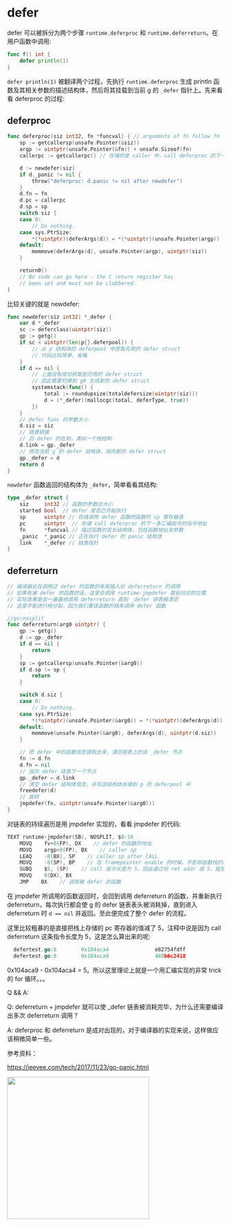 # defer

defer 可以被拆分为两个步骤 `runtime.deferproc` 和 `runtime.deferreturn`。在用户函数中调用:

```go
func f() int {
    defer println(1)
}
```

`defer println(1)` 被翻译两个过程，先执行 `runtime.deferproc` 生成 println 函数及其相关参数的描述结构体，然后将其挂载到当前 g 的 `_defer` 指针上。先来看看 deferproc 的过程:

## deferproc

```go
func deferproc(siz int32, fn *funcval) { // arguments of fn follow fn
    sp := getcallersp(unsafe.Pointer(&siz))
    argp := uintptr(unsafe.Pointer(&fn)) + unsafe.Sizeof(fn)
    callerpc := getcallerpc() // 存储的是 caller 中，call deferproc 的下一条指令的地址

    d := newdefer(siz)
    if d._panic != nil {
        throw("deferproc: d.panic != nil after newdefer")
    }
    d.fn = fn
    d.pc = callerpc
    d.sp = sp
    switch siz {
    case 0:
        // Do nothing.
    case sys.PtrSize:
        *(*uintptr)(deferArgs(d)) = *(*uintptr)(unsafe.Pointer(argp))
    default:
        memmove(deferArgs(d), unsafe.Pointer(argp), uintptr(siz))
    }

    return0()
    // No code can go here - the C return register has
    // been set and must not be clobbered.
}
```

比较关键的就是 newdefer:

```go
func newdefer(siz int32) *_defer {
    var d *_defer
    sc := deferclass(uintptr(siz))
    gp := getg()
    if sc < uintptr(len(p{}.deferpool)) {
        // 从 p 结构体的 deferpool 中获取可用的 defer struct
        // 代码比较简单，省略
    }
    if d == nil {
        // 上面没有成功获取到可用的 defer struct
        // 因此需要切换到 g0 生成新的 defer struct
        systemstack(func() {
            total := roundupsize(totaldefersize(uintptr(siz)))
            d = (*_defer)(mallocgc(total, deferType, true))
        })
    }
    // defer func 的参数大小
    d.siz = siz
    // 链表链接
    // 后 defer 的在前，类似一个栈结构
    d.link = gp._defer
    // 修改当前 g 的 defer 结构体，指向新的 defer struct
    gp._defer = d
    return d
}

```

`newdefer` 函数返回的结构体为 `_defer`，简单看看其结构:

```go
type _defer struct {
    siz     int32 // 函数的参数总大小
    started bool  // defer 是否已开始执行
    sp      uintptr // 存储调用 defer 函数的函数的 sp 寄存器值
    pc      uintptr  // 存储 call deferproc 的下一条汇编指令的指令地址
    fn      *funcval // 描述函数的变长结构体，包括函数地址及参数
    _panic  *_panic // 正在执行 defer 的 panic 结构体
    link    *_defer // 链表指针
}
```

## deferreturn

```go
// 编译器会在调用过 defer 的函数的末尾插入对 deferreturn 的调用
// 如果有被 defer 的函数的话，这里会调用 runtime·jmpdefer 跳到对应的位置
// 实际效果是会一遍遍地调用 deferreturn 直到 _defer 链表被清空
// 这里不能进行栈分裂，因为我们要该函数的栈来调用 defer 函数

//go:nosplit
func deferreturn(arg0 uintptr) {
    gp := getg()
    d := gp._defer
    if d == nil {
        return
    }
    sp := getcallersp(unsafe.Pointer(&arg0))
    if d.sp != sp {
        return
    }

    switch d.siz {
    case 0:
        // Do nothing.
    case sys.PtrSize:
        *(*uintptr)(unsafe.Pointer(&arg0)) = *(*uintptr)(deferArgs(d))
    default:
        memmove(unsafe.Pointer(&arg0), deferArgs(d), uintptr(d.siz))
    }

    // 把 defer 中的函数信息提取出来，清空链表上的该 _defer 节点
    fn := d.fn
    d.fn = nil
    // 指向 defer 链表下一个节点
    gp._defer = d.link
    // 清空 defer 结构体信息，并将该结构体存储到 p 的 deferpool 中
    freedefer(d)
    // 跳转
    jmpdefer(fn, uintptr(unsafe.Pointer(&arg0)))
}
```

对链表的持续遍历是用 jmpdefer 实现的，看看 jmpdefer 的代码:

```go
TEXT runtime·jmpdefer(SB), NOSPLIT, $0-16
    MOVQ    fv+0(FP), DX    // defer 的函数的地址
    MOVQ    argp+8(FP), BX    // caller sp
    LEAQ    -8(BX), SP    // caller sp after CALL
    MOVQ    -8(SP), BP    // 在 framepointer enable 的时候，不影响函数栈的结构
    SUBQ    $5, (SP)    // call 指令长度为 5，因此通过将 ret addr 减 5，能够使 deferreturn 自动被反复调用
    MOVQ    0(DX), BX
    JMP    BX    // 调用被 defer 的函数
```

在 jmpdefer 所调用的函数返回时，会回到调用 deferreturn 的函数，并重新执行 deferreturn，每次执行都会使 g 的 defer 链表表头被消耗掉，直到进入 deferreturn 时 `d == nil` 并返回。至此便完成了整个 defer 的流程。

这里比较粗暴的是直接把栈上存储的 pc 寄存器的值减了 5，注释中说是因为 call deferreturn 这条指令长度为 5，这是怎么算出来的呢:

```go
  defertest.go:8        0x104aca4               e82754fdff              CALL runtime.deferreturn(SB)
  defertest.go:8        0x104aca9               488b6c2418              MOVQ 0x18(SP), BP
```

0x104aca9 - 0x104aca4 = 5。所以这里理论上就是一个用汇编实现的非常 trick 的 for 循环。。。

Q && A:

Q: deferreturn + jmpdefer 就可以使 _defer 链表被消耗完毕，为什么还需要编译出多次 deferreturn 调用？

A: deferproc 和 deferreturn 是成对出现的，对于编译器的实现来说，这样做应该稍微简单一些。

参考资料：

https://ieevee.com/tech/2017/11/23/go-panic.html



<img width="330px"  src="https://xargin.com/content/images/2021/05/wechat.png">
